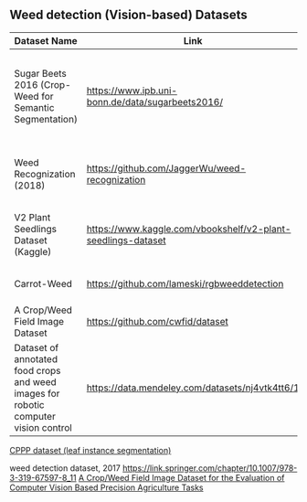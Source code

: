 ## Weed detection (Vision-based) Datasets

|Dataset Name | Link  | Paper | Type | Size | Notes|
| --- | --- | --- | --- | --- | --- |
Sugar Beets 2016 (Crop-Weed for Semantic Segmentation) | https://www.ipb.uni-bonn.de/data/sugarbeets2016/ | https://journals.sagepub.com/doi/pdf/10.1177/0278364917720510 | 4-channel multi-spectral camera and a RGB-D images| 12340 labeled images, 5TB | Top-Down view, near shot 
Weed Recognization (2018) | https://github.com/JaggerWu/weed-recognization | https://github.com/JaggerWu/weed-recognization/blob/master/weed-detection.pdf | Multi-resolution Aerial tiles | 45600 patches, 38 images | weirdly annotated using traditional methods(?)
V2 Plant Seedlings Dataset (Kaggle) | https://www.kaggle.com/vbookshelf/v2-plant-seedlings-dataset | NA | RGB images | 5,539 images of crop and weed seedlings | (single plant image classification only, ie no mask)
Carrot-Weed | https://github.com/lameski/rgbweeddetection | [Weed detection dataset with RGB images takenunder variable light conditions](https://www.researchgate.net/profile/Eftim-Zdravevski/publication/319570220_Weed_Detection_Dataset_with_RGB_Images_Taken_Under_Variable_Light_Conditions/links/5a463ebb0f7e9ba868a97f21/Weed-Detection-Dataset-with-RGB-Images-Taken-Under-Variable-Light-Conditions.pdf) | RGB images | 39 labelled images | Carrot seedlingsas as crops
A Crop/Weed Field Image Dataset | https://github.com/cwfid/dataset | https://rd.springer.com/content/pdf/10.1007%2F978-3-319-16220-1_8.pdf  | RGB images | only 60 images, annotated | NA
Dataset of annotated food crops and weed images for robotic computer vision control | https://data.mendeley.com/datasets/nj4vtk4tt6/1 | https://www.sciencedirect.com/science/article/pii/S2352340920307277 | RBG images |  1118 images | bonding box lables


[CPPP dataset (leaf instance segmentation)](https://www.plant-phenotyping.org/datasets-home)

weed detection dataset, 2017 https://link.springer.com/chapter/10.1007/978-3-319-67597-8_11
[A Crop/Weed Field Image Dataset for the Evaluation of Computer Vision Based Precision Agriculture Tasks](https://projet.liris.cnrs.fr/imagine/pub/proceedings/ECCV-2014/workshops/w23/paper26.pdf)
